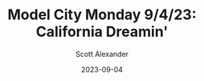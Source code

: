 ---
layout: podcast
title: "Model City Monday 9/4/23: California Dreamin'"
author: Scott Alexander
description: https://astralcodexten.substack.com/p/model-city-monday-9423
date: 2023-09-04
length: 3994497
duration: 998
guid: model-city-monday-9423
---